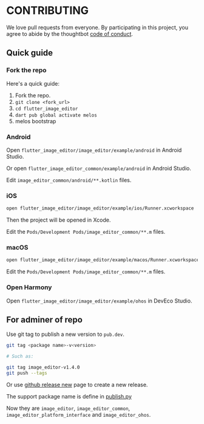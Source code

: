 # CONTRIBUTING

We love pull requests from everyone. By participating in this project, you agree to abide by the thoughtbot [code of conduct](https://thoughtbot.com/open-source-code-of-conduct).

## Quick guide

### Fork the repo

Here's a quick guide:

1. Fork the repo.
1. `git clone <fork_url>`
1. `cd flutter_image_editor`
1. `dart pub global activate melos`
1. melos bootstrap

### Android

Open `flutter_image_editor/image_editor/example/android` in Android Studio.

Or open `flutter_image_editor_common/example/android` in Android Studio.

Edit `image_editor_common/android/**.kotlin` files.

### iOS

```sh
open flutter_image_editor/image_editor/example/ios/Runner.xcworkspace
```

Then the project will be opened in Xcode.

Edit the `Pods/Development Pods/image_editor_common/**.m` files.

### macOS

```sh
open flutter_image_editor/image_editor/example/macos/Runner.xcworkspace
```

Edit the `Pods/Development Pods/image_editor_common/**.m` files.

### Open Harmony

Open `flutter_image_editor/image_editor/example/ohos` in DevEco Studio.

## For adminer of repo

Use git tag to publish a new version to `pub.dev`.

```sh
git tag <package name>-v<version>

# Such as:

git tag image_editor-v1.4.0
git push --tags
```

Or use [github release new](https://github.com/fluttercandies/flutter_image_editor/releases/new) page to create a new release.

The support package name is define in [publish.py](https://github.com/fluttercandies/flutter_image_editor/blob/main/publish.py#L7)

Now they are `image_editor`, `image_editor_common`, `image_editor_platform_interface` and `image_editor_ohos`.
